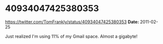 # 40934047425380353
https://twitter.com/TomFrankly/status/40934047425380353
**Date:** 2011-02-25

Just realized I'm using 11% of my Gmail space. Almost a gigabyte!
